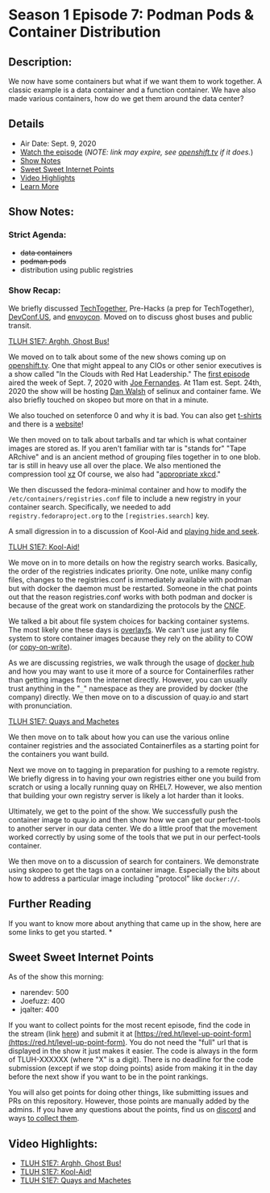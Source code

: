 # Season 1 Episode 7: Podman Pods & Container Distribution

## Description:
We now have some containers but what if we want them to work together. A classic example is a data container and a function container.
We have also made various containers, how do we get them around the data center?

## Details
* Air Date: Sept. 9, 2020
* [Watch the episode](https://www.twitch.tv/videos/735953122) (_NOTE: link may expire, see [openshift.tv](https://openshift.tv) if it does._)
* [Show Notes](#show-notes)
* [Sweet Sweet Internet Points](#sweet-sweet-internet-points)
* [Video Highlights](#video-highlights)
* [Learn More](https://red.ht/leveluphour)

## Show Notes:

### Strict Agenda:
* ~~data containers~~
* ~~podman pods~~
* distribution using public registries

### Show Recap:
We briefly discussed [TechTogether](https://boston.techtogether.io/), Pre-Hacks (a prep for TechTogether), [DevConf.US](https://devconf.us), and [envoycon](https://events.linuxfoundation.org/envoycon/).
Moved on to discuss ghost buses and public transit.

[TLUH S1E7: Arghh, Ghost Bus!](https://clips.twitch.tv/ColdbloodedCharmingFennelShadyLulu)

We moved on to talk about some of the new shows coming up on
[openshift.tv](https://openshift.tv).
One that might appeal to any CIOs or other senior executives is a show called "In the Clouds with Red Hat Leadership."
The [first episode](https://www.twitch.tv/videos/736970402) aired the week of Sept. 7, 2020 with [Joe Fernandes](https://www.redhat.com/en/authors/joe-fernandes).
At 11am est. Sept. 24th, 2020 the show will be hosting [Dan Walsh](https://people.redhat.com/dwalsh/) of selinux and container fame.
We also briefly touched on skopeo but more on that in a minute.

We also touched on setenforce 0 and why it is bad.
You can also get [t-shirts](https://twitter.com/rhatdan/status/357109279511154689?lang=en) and there is a [website](https://stopdisablingselinux.com/)!

We then moved on to talk about tarballs and tar which is what container images are stored as.
If you aren't familiar with tar is "stands for" "Tape ARchive" and is an ancient method of grouping files together in to one blob.
tar is still in heavy use all over the place.
We also mentioned the compression tool [xz](https://tukaani.org/xz/)
Of course, we also had "[appropriate xkcd](https://xkcd.com/1168/)."

We then discussed the fedora-minimal container and how to modify the `/etc/containers/registries.conf` file to include a new registry in your container search.
Specifically, we needed to add `registry.fedoraproject.org` to the `[registries.search]` key.

A small digression in to a discussion of Kool-Aid and [playing hide and seek](https://www.youtube.com/watch?v=1KoH07ewMHw).

[TLUH S1E7: Kool-Aid!](https://clips.twitch.tv/PreciousTiredGarageAsianGlow)

We move on in to more details on how the registry search works.
Basically, the order of the registries indicates priority.
One note, unlike many config files, changes to the registries.conf is immediately available with podman but with docker the daemon must be restarted.
Someone in the chat points out that the reason registries.conf works with both podman and docker is because of the great work on standardizing the protocols by the [CNCF](https://www.cncf.io/).

We talked a bit about file system choices for backing container systems.
The most likely one these days is [overlayfs](https://www.kernel.org/doc/Documentation/filesystems/overlayfs.txt).
We can't use just any file system to store container images because they rely on the ability to COW (or [copy-on-write](https://en.wikipedia.org/wiki/Copy-on-write)).

As we are discussing registries, we walk through the usage of [docker hub](https://hub.docker.com/) and how you may want to use it more of a source for Containerfiles rather than getting images from the internet directly.
However, you can usually trust anything in the "`_`" namespace as they are provided by docker (the company) directly.
We then move on to a discussion of quay.io and start with pronunciation.

[TLUH S1E7: Quays and Machetes](https://clips.twitch.tv/ProtectiveWanderingBeeNerfRedBlaster)

We then move on to talk about how you can use the various online container registries and the associated Containerfiles as a starting point for the containers you want build.

Next we move on to tagging in preparation for pushing to a remote registry.
We briefly digress in to having your own registries either one you build from scratch or using a locally running quay on RHEL7.
However, we also mention that building your own registry server is likely a lot harder than it looks.

Ultimately, we get to the point of the show.
We successfully push the container image to quay.io and then show how we can get our perfect-tools to another server in our data center.
We do a little proof that the movement worked correctly by using some of the tools that we put in our perfect-tools container.

We then move on to a discussion of search for containers.
We demonstrate using skopeo to get the tags on a container image.
Especially the bits about how to address a particular image including "protocol" like `docker://`.


## Further Reading

If you want to know more about anything that came up in the show, here are some links to get you started.
*

## Sweet Sweet Internet Points
As of the show this morning:
* narendev: 500
* Joefuzz: 400
* jqalter: 400

If you want to collect points for the most recent episode, find the code in the stream (link [here](#details)) and submit it at [https://red.ht/level-up-point-form](https://red.ht/level-up-point-form).
You do not need the "full" url that is displayed in the show it just makes it easier.
The code is always in the form of TLUH-XXXXXX (where "X" is a digit).
There is no deadline for the code submission (except if we stop doing points) aside from making it in the day before the next show if you want to be in the point rankings.

You will also get points for doing other things, like submitting issues and PRs on this repository.
However, those points are manually added by the admins.
If you have any questions about the points, find us on [discord](https://discord.gg/5VMVGJt) and ways [to collect them](../activities.md).

## Video Highlights:
* [TLUH S1E7: Arghh, Ghost Bus!](https://clips.twitch.tv/ColdbloodedCharmingFennelShadyLulu)
* [TLUH S1E7: Kool-Aid!](https://clips.twitch.tv/PreciousTiredGarageAsianGlow)
* [TLUH S1E7: Quays and Machetes](https://clips.twitch.tv/ProtectiveWanderingBeeNerfRedBlaster)
